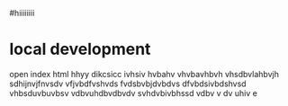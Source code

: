 #hiiiiiiii

# local development
open index html
hhyy dikcsicc ivhsiv hvbahv 
vhvbavhbvh vhsdbvlahbvjh
sdhijnvjfnvsdv
vfjvbdfvshvds
fvdsbvbjdvbdvs
dfvbdsivbdshvsd
vhbsduvbuvbsv
vdbvuhdbvdbvdv
svhdvbivbhssd
vdbv v
dv  uhiv e 